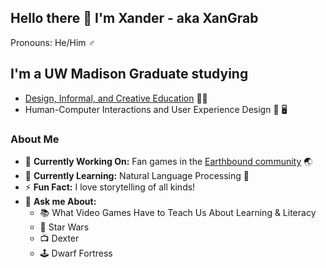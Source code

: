 ## Hello there 👋 I'm Xander - aka XanGrab

Pronouns: He/Him ♂️

## I'm a UW Madison Graduate studying
* [Design, Informal, and Creative Education](https://ci.education.wisc.edu/research/digital-media/) 🎲🧩​​
* Human-Computer Interactions and User Experience Design 📲 🖥️

### About Me
* 🔭 **Currently Working On:** Fan games in the [Earthbound community](https://twitter.com/mother__squared?lang=en) 🌏
* 🌱 **Currently Learning:** Natural Language Processing 💬
* ⚡ **Fun Fact:** I love storytelling of all kinds!
* 🎤 **Ask me About:**
  * 📚 What Video Games Have to Teach Us About Learning & Literacy
  * 🎥 Star Wars
  * 📺 Dexter
  * 🕹️ Dwarf Fortress
